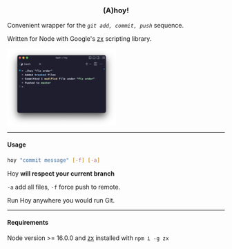 <h3 align="center"> (A)hoy!</h3>

<p align="center">

Convenient wrapper for the *`git add, commit, push`* sequence.

Written for Node with Google's [zx](https://github.com/google/zx) scripting library.

</p>

<img align="center" src="screenshot.png" width="50%" title="Sample">

---

#### Usage

```sh
hoy "commit message" [-f] [-a]
```

Hoy **will respect your current branch**

`-a` add all files, `-f` force push to remote.

Run Hoy anywhere you would run Git.

---

#### Requirements

Node version >= 16.0.0 and [zx](https://github.com/google/zx) installed with `npm i -g zx`
